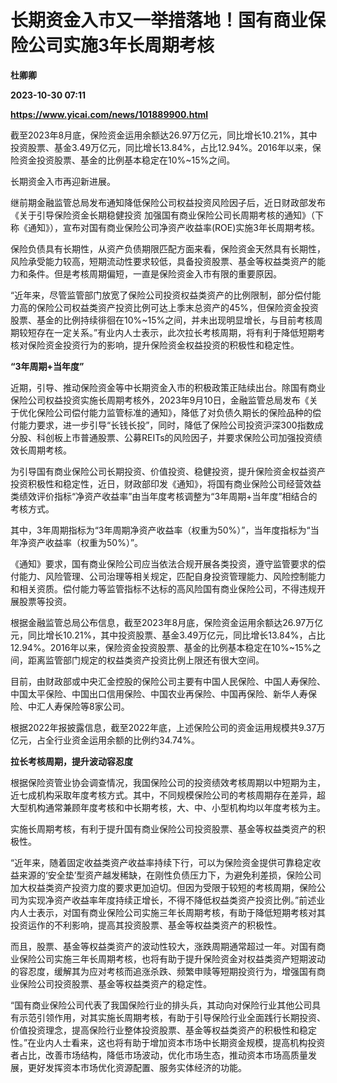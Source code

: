 # 长期资金入市又一举措落地！国有商业保险公司实施3年长周期考核
**杜卿卿**

**2023-10-30 07:11**

**https://www.yicai.com/news/101889900.html**

截至2023年8月底，保险资金运用余额达26.97万亿元，同比增长10.21%，其中投资股票、基金3.49万亿元，同比增长13.84%，占比12.94%。2016年以来，保险资金投资股票、基金的比例基本稳定在10%~15%之间。

长期资金入市再迎新进展。

继前期金融监管总局发布通知降低保险公司权益投资风险因子后，近日财政部发布《关于引导保险资金长期稳健投资 加强国有商业保险公司长周期考核的通知》（下称《通知》），宣布对国有商业保险公司净资产收益率(ROE)实施3年长周期考核。

保险负债具有长期性，从资产负债期限匹配方面来看，保险资金天然具有长期性，风险承受能力较高，短期流动性要求较低，具备投资股票、基金等权益类资产的能力和条件。但是考核周期偏短，一直是保险资金入市有限的重要原因。

“近年来，尽管监管部门放宽了保险公司投资权益类资产的比例限制，部分偿付能力高的保险公司权益类资产投资比例可达上季末总资产的45%，但保险资金投资股票、基金的比例持续徘徊在10%~15%之间，并未出现明显增长，与目前考核周期较短存在一定关系。”有业内人士表示，此次拉长考核周期，将有利于降低短期考核对保险资金投资行为的影响，提升保险资金权益投资的积极性和稳定性。

**“3年周期+当年度”**

近期，引导、推动保险资金等中长期资金入市的积极政策正陆续出台。除国有商业保险公司权益投资实施长周期考核外，2023年9月10日，金融监管总局发布《关于优化保险公司偿付能力监管标准的通知》，降低了对负债久期长的保险品种的偿付能力要求，进一步引导“长钱长投”，同时，降低了保险公司投资沪深300指数成分股、科创板上市普通股票、公募REITs的风险因子，并要求保险公司加强投资绩效长周期考核。

为引导国有商业保险公司长期投资、价值投资、稳健投资，提升保险资金权益资产投资积极性和稳定性，近日，财政部印发《通知》，将国有商业保险公司经营效益类绩效评价指标“净资产收益率”由当年度考核调整为“3年周期+当年度”相结合的考核方式。

其中，3年周期指标为“3年周期净资产收益率（权重为50%）”，当年度指标为“当年净资产收益率（权重为50%）”。

《通知》要求，国有商业保险公司应当依法合规开展各类投资，遵守监管要求的偿付能力、风险管理、公司治理等相关规定，匹配自身投资管理能力、风险控制能力和相关资质。偿付能力等监管指标不达标的高风险国有商业保险公司，不得违规开展股票等投资。

根据金融监管总局公布信息，截至2023年8月底，保险资金运用余额达26.97万亿元，同比增长10.21%，其中投资股票、基金3.49万亿元，同比增长13.84%，占比12.94%。2016年以来，保险资金投资股票、基金的比例基本稳定在10%~15%之间，距离监管部门规定的权益类资产投资比例上限还有很大空间。

目前，由财政部或中央汇金控股的保险公司主要有中国人民保险、中国人寿保险、中国太平保险、中国出口信用保险、中国农业再保险、中国再保险、新华人寿保险、中汇人寿保险等8家公司。

根据2022年报披露信息，截至2022年底，上述保险公司的资金运用规模共9.37万亿元，占全行业资金运用余额的比例约34.74%。

**拉长考核周期，提升波动容忍度**

根据保险资管业协会调查情况，我国保险公司的投资绩效考核周期以中短期为主，近七成机构采取年度考核方式。其中，不同规模保险公司的考核周期存在差异，超大型机构通常兼顾年度考核和中长期考核，大、中、小型机构均以年度考核为主。

实施长周期考核，有利于提升国有商业保险公司投资股票、基金等权益类资产的积极性。

“近年来，随着固定收益类资产收益率持续下行，可以为保险资金提供可靠稳定收益来源的‘安全垫’型资产越发稀缺，在刚性负债压力下，为避免利差损，保险公司加大权益类资产投资力度的要求更加迫切。但因为受限于较短的考核周期，保险公司为实现净资产收益率年度持续正增长，不得不降低权益类资产投资比例。”前述业内人士表示，对国有商业保险公司实施三年长周期考核，有助于降低短期考核对其投资运作的不利影响，提高其投资股票、基金等权益类资产的积极性。

而且，股票、基金等权益类资产的波动性较大，涨跌周期通常超过一年。对国有商业保险公司实施三年长周期考核，也将有助于提升保险资金对权益类资产短期波动的容忍度，缓解其为应对考核而追涨杀跌、频繁申赎等短期投资行为，增强国有商业保险公司投资股票、基金等权益类资产的稳定性。

“国有商业保险公司代表了我国保险行业的排头兵，其动向对保险行业其他公司具有示范引领作用，对其实施长周期考核，有助于引导保险行业全面践行长期投资、价值投资理念，提高保险行业整体投资股票、基金等权益类资产的积极性和稳定性。”在业内人士看来，这也将有助于增加资本市场中长期资金规模，提高机构投资者占比，改善市场结构，降低市场波动，优化市场生态，推动资本市场高质量发展，更好发挥资本市场优化资源配置、服务实体经济的功能。